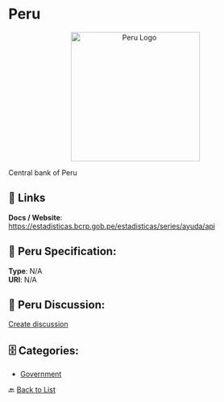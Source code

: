 # Peru
<p align="center">
    <img width="256" src="https://raw.githubusercontent.com/apis-list/apis-list/main/apis/peru/logo_256x256.png" alt="Peru Logo"/>
</p>

Central bank of Peru

##  🔗 Links
**Docs / Website**: https://estadisticas.bcrp.gob.pe/estadisticas/series/ayuda/api

## 🧬 Peru Specification:
**Type**: N/A  
**URI**: N/A

## 💬 Peru Discussion:
[Create discussion](https://github.com/apis-list/apis-list/discussions/new)

## 🗄️ Categories:
- [Government](https://github.com/apis-list/apis-list#government-)




🔙 [Back to List](https://github.com/apis-list/apis-list)
